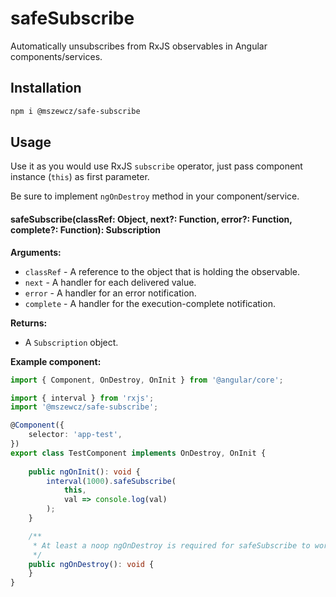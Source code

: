 # safeSubscribe
Automatically unsubscribes from RxJS observables in Angular components/services.

## Installation

```sh
npm i @mszewcz/safe-subscribe
```

## Usage

Use it as you would use RxJS `subscribe` operator, just pass component instance (`this`) as first parameter.

Be sure to implement `ngOnDestroy` method in your component/service.

#### safeSubscribe(classRef: Object, next?: Function, error?: Function, complete?: Function): Subscription

__Arguments:__

* `classRef` - A reference to the object that is holding the observable.
* `next` - A handler for each delivered value.
* `error` - A handler for an error notification.
* `complete` - A handler for the execution-complete notification.

__Returns:__

* A `Subscription` object.

__Example component:__

```ts
import { Component, OnDestroy, OnInit } from '@angular/core';

import { interval } from 'rxjs';
import '@mszewcz/safe-subscribe';

@Component({
    selector: 'app-test',
})
export class TestComponent implements OnDestroy, OnInit {
    
    public ngOnInit(): void {    
        interval(1000).safeSubscribe(
            this,
            val => console.log(val)
        );
    }

    /**
     * At least a noop ngOnDestroy is required for safeSubscribe to work
     */    
    public ngOnDestroy(): void {
    }
}
```
